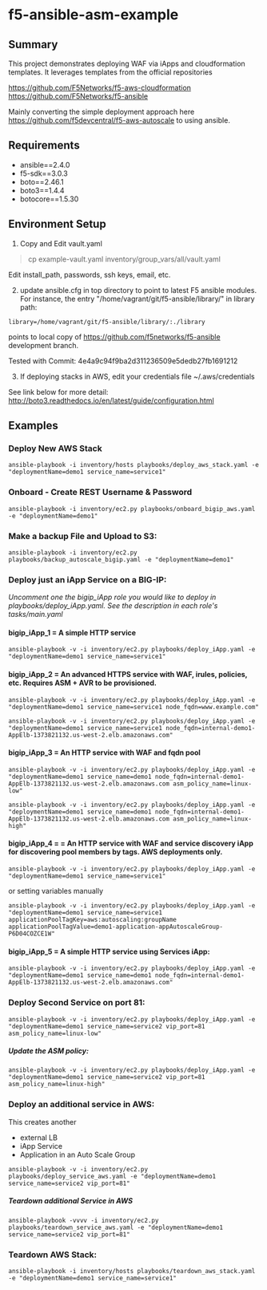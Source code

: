 # f5-ansible-asm-example

## Summary

This project demonstrates deploying WAF via iApps and cloudformation templates. It leverages templates from the official repositories

https://github.com/F5Networks/f5-aws-cloudformation
https://github.com/F5Networks/f5-ansible

Mainly converting the simple deployment approach here  
https://github.com/f5devcentral/f5-aws-autoscale
to using ansible.


## Requirements


- ansible==2.4.0 
- f5-sdk==3.0.3
- boto==2.46.1
- boto3==1.4.4
- botocore==1.5.30


## Environment Setup

1) Copy and Edit vault.yaml 
 
>cp example-vault.yaml inventory/group_vars/all/vault.yaml 

Edit install_path, passwords, ssh keys, email, etc.


2) update ansible.cfg in top directory to point to latest F5 ansible modules. For instance, the entry "/home/vagrant/git/f5-ansible/library/" in library path: 

```
library=/home/vagrant/git/f5-ansible/library/:./library
```

points to local copy of https://github.com/f5networks/f5-ansible development branch.


Tested with Commit: 4e4a9c94f9ba2d311236509e5dedb27fb1691212


3) If deploying stacks in AWS, edit your credentials file ~/.aws/credentials

See link below for more detail:
http://boto3.readthedocs.io/en/latest/guide/configuration.html


## Examples

### Deploy New AWS  Stack
```
ansible-playbook -i inventory/hosts playbooks/deploy_aws_stack.yaml -e "deploymentName=demo1 service_name=service1"
```

### Onboard - Create REST Username & Password
```
ansible-playbook -i inventory/ec2.py playbooks/onboard_bigip_aws.yaml -e "deploymentName=demo1"
```

### Make a backup File and Upload to S3:
```
ansible-playbook -i inventory/ec2.py playbooks/backup_autoscale_bigip.yaml -e "deploymentName=demo1"
```

### Deploy just an iApp Service on a BIG-IP:
*Uncomment one the bigip_iApp role you would like to deploy in playbooks/deploy_iApp.yaml. See the description in each role's tasks/main.yaml*


#### bigip_iApp_1 = A simple HTTP service
```
ansible-playbook -v -i inventory/ec2.py playbooks/deploy_iApp.yaml -e "deploymentName=demo1 service_name=service1"
```

#### bigip_iApp_2 = An advanced HTTPS service with WAF, irules, policies, etc. Requires ASM + AVR to be provisioned.

```
ansible-playbook -v -i inventory/ec2.py playbooks/deploy_iApp.yaml -e "deploymentName=demo1 service_name=service1 node_fqdn=www.example.com"

ansible-playbook -v -i inventory/ec2.py playbooks/deploy_iApp.yaml -e "deploymentName=demo1 service_name=service1 node_fqdn=internal-demo1-AppElb-1373821132.us-west-2.elb.amazonaws.com"
```

#### bigip_iApp_3 = An HTTP service with WAF and fqdn pool
```
ansible-playbook -v -i inventory/ec2.py playbooks/deploy_iApp.yaml -e "deploymentName=demo1 service_name=demo1 node_fqdn=internal-demo1-AppElb-1373821132.us-west-2.elb.amazonaws.com asm_policy_name=linux-low"

ansible-playbook -v -i inventory/ec2.py playbooks/deploy_iApp.yaml -e "deploymentName=demo1 service_name=demo1 node_fqdn=internal-demo1-AppElb-1373821132.us-west-2.elb.amazonaws.com asm_policy_name=linux-high"
```

#### bigip_iApp_4 = = An HTTP service with WAF and service discovery iApp for discovering pool members by tags. AWS deployments only.

```
ansible-playbook -v -i inventory/ec2.py playbooks/deploy_iApp.yaml -e "deploymentName=demo1 service_name=service1"
```

or setting variables manually

```
ansible-playbook -v -i inventory/ec2.py playbooks/deploy_iApp.yaml -e "deploymentName=demo1 service_name=service1 applicationPoolTagKey=aws:autoscaling:groupName applicationPoolTagValue=demo1-application-appAutoscaleGroup-P6D04COZCE1W"
```

#### bigip_iApp_5 = A simple HTTP service using Services iApp:
```
ansible-playbook -v -i inventory/ec2.py playbooks/deploy_iApp.yaml -e "deploymentName=demo1 service_name=demo1 node_fqdn=internal-demo1-AppElb-1373821132.us-west-2.elb.amazonaws.com"
```


### Deploy Second Service on port 81:

```
ansible-playbook -v -i inventory/ec2.py playbooks/deploy_iApp.yaml -e "deploymentName=demo1 service_name=service2 vip_port=81 asm_policy_name=linux-low"
```

##### Update the ASM policy:
```
ansible-playbook -v -i inventory/ec2.py playbooks/deploy_iApp.yaml -e "deploymentName=demo1 service_name=service2 vip_port=81 asm_policy_name=linux-high"
```


### Deploy an additional service in AWS:
This creates another
 - external LB
 - iApp Service
 - Application in an Auto Scale Group
```
ansible-playbook -v -i inventory/ec2.py playbooks/deploy_service_aws.yaml -e "deploymentName=demo1 service_name=service2 vip_port=81"
```

##### Teardown additional Service in AWS
```
ansible-playbook -vvvv -i inventory/ec2.py playbooks/teardown_service_aws.yaml -e "deploymentName=demo1 service_name=service2 vip_port=81"
```


### Teardown AWS Stack:
```
ansible-playbook -i inventory/hosts playbooks/teardown_aws_stack.yaml -e "deploymentName=demo1 service_name=service1"
```